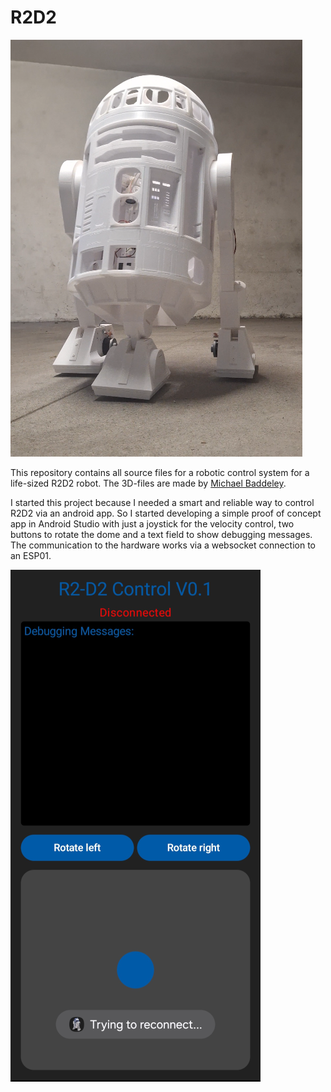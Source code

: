 # R2D2

![](images/R2D2_full_body.png)

This repository contains all source files for a robotic control system for a life-sized R2D2 robot. The 3D-files are made by [Michael Baddeley](https://www.patreon.com/mrbaddeley).

I started this project because I needed a smart and reliable way to control R2D2 via an android app. So I started developing a simple proof of concept app in Android Studio with just a joystick for the velocity control, two buttons to rotate the dome and a text field to show debugging messages.
The communication to the hardware works via a websocket connection to an ESP01.

![](images/R2D2_app.png)

